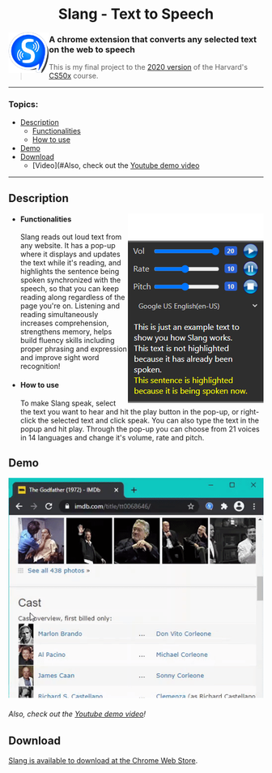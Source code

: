 <h1 align="center">Slang - Text to Speech</h1>

<img align="left" src="/images/readme/icon80.png">

### A chrome extension that converts any selected text on the web to speech

> This is my final project to the [2020 version](https://cs50.harvard.edu/x/2020/) of the Harvard's [CS50x](https://cs50.harvard.edu/x/) course.
---

### Topics:
  - [Description](#description)
    - [Functionalities](#functionalities)
    - [How to use](#how-to-use)
  - [Demo](#demo)
  - [Download](#download)
    - [Video](#Also, check out the [Youtube demo video](https://youtu.be/RYb9BEUVTdY\)!)

---

## Description
<img align="right" src="/images/readme/popup.png">

  - #### Functionalities
    Slang reads out loud text from any website. It has a pop-up where it displays and updates the text while it's reading, and highlights the sentence being spoken synchronized with the speech, so that you can keep reading along regardless of the page you're on. Listening and reading simultaneously increases comprehension, strengthens memory, helps build fluency skills including proper phrasing and expression and improve sight word recognition!

  - #### How to use
    To make Slang speak, select the text you want to hear and hit the play button in the pop-up, or right-click the selected text and click speak. You can also type the text in the popup and hit play.
    Through the pop-up you can choose from 21 voices in 14 languages and change it's volume, rate and pitch.

## Demo

<p align="center">
  <img src="/images/readme/slang-example.gif">
</p>

###### Also, check out the [Youtube demo video](https://youtu.be/RYb9BEUVTdY)!

## Download

[Slang is available to download at the Chrome Web Store](https://chrome.google.com/webstore/detail/slang-text-to-speech/enkmbkhkbdiaafkmofbmdahclajelgfh).

